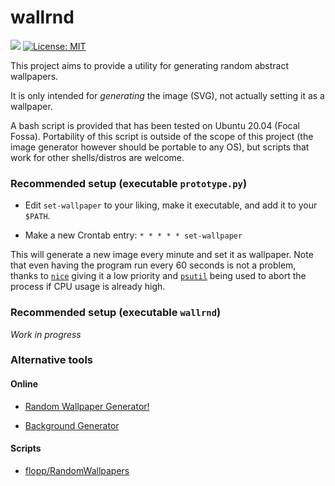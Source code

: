 # wallrnd

[![](https://img.shields.io/badge/github-Vanille--N/wallrnd-8da0cb?logo=github)](https://github.com/Vanille-N/wallrnd)
[![License: MIT](https://img.shields.io/badge/License-MIT-yellow.svg)](https://opensource.org/licenses/MIT)

This project aims to provide a utility for generating random abstract wallpapers.

It is only intended for *generating* the image (SVG), not actually setting it as a wallpaper.

A bash script is provided that has been tested on Ubuntu 20.04 (Focal Fossa).
Portability of this script is outside of the scope of this project (the image generator however should be portable to any OS), but scripts that work for other shells/distros are welcome.

### Recommended setup (executable `prototype.py`)

* Edit `set-wallpaper` to your liking, make it executable, and add it to your `$PATH`.

* Make a new Crontab entry: `* * * * * set-wallpaper`

This will generate a new image every minute and set it as wallpaper. Note that even having the program run every 60 seconds is not a problem, thanks to [`nice`](https://en.wikipedia.org/wiki/Nice_(Unix)) giving it a low priority and [`psutil`](https://pypi.org/project/psutil/) being used to abort the process if CPU usage is already high.

### Recommended setup (executable `wallrnd`)

*Work in progress*

### Alternative tools

#### Online

* [Random Wallpaper Generator!](http://bjmiller.net/canvas/wallpaper/)

* [Background Generator](https://bggenerator.com/)

#### Scripts

* [flopp/RandomWallpapers](https://github.com/flopp/RandomWallpapers)
